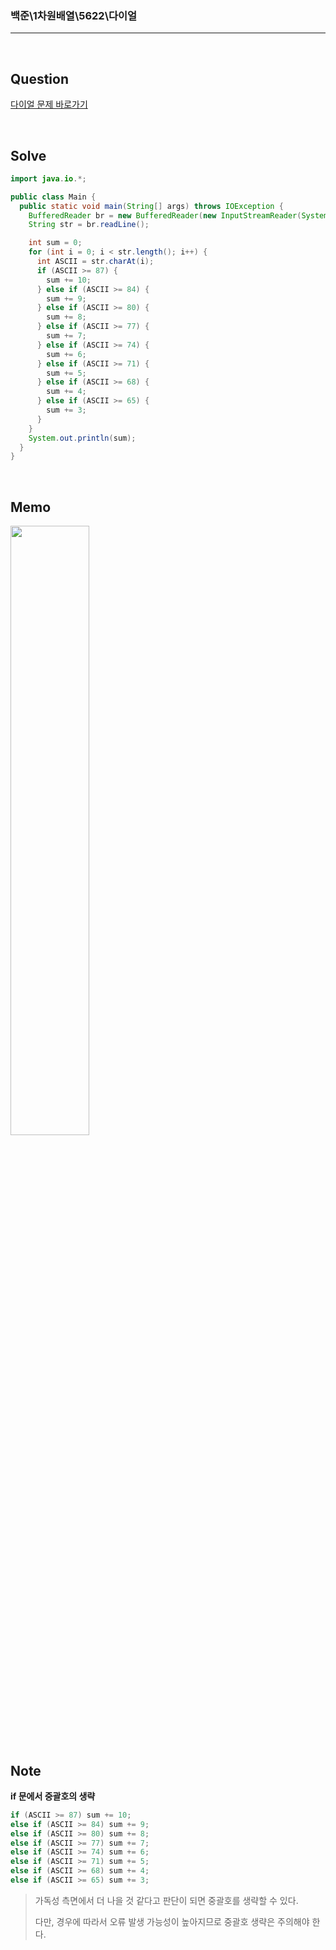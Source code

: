 ### 백준\1차원배열\5622\다이얼

---

<br/>

## Question

[다이얼 문제 바로가기](https://www.acmicpc.net/problem/5622)

<br/>

## Solve

```java
import java.io.*;

public class Main {
  public static void main(String[] args) throws IOException {
    BufferedReader br = new BufferedReader(new InputStreamReader(System.in));
    String str = br.readLine();

    int sum = 0;
    for (int i = 0; i < str.length(); i++) {
      int ASCII = str.charAt(i);
      if (ASCII >= 87) {
        sum += 10;
      } else if (ASCII >= 84) {
        sum += 9;
      } else if (ASCII >= 80) {
        sum += 8;
      } else if (ASCII >= 77) {
        sum += 7;
      } else if (ASCII >= 74) {
        sum += 6;
      } else if (ASCII >= 71) {
        sum += 5;
      } else if (ASCII >= 68) {
        sum += 4;
      } else if (ASCII >= 65) {
        sum += 3;
      }
    }
    System.out.println(sum);
  }
}
```

<br/>

## Memo

<img src="https://github.com/JGoo99/CodingTest/assets/126454114/9e879262-02c2-4ac5-80f1-42a33cef86c8" width="50%" height="50%"/>

<br/>

## Note

**if 문에서 중괄호의 생략**

```java
if (ASCII >= 87) sum += 10;
else if (ASCII >= 84) sum += 9;
else if (ASCII >= 80) sum += 8;
else if (ASCII >= 77) sum += 7;
else if (ASCII >= 74) sum += 6;
else if (ASCII >= 71) sum += 5;
else if (ASCII >= 68) sum += 4;
else if (ASCII >= 65) sum += 3;
```

> 가독성 측면에서 더 나을 것 같다고 판단이 되면 중괄호를 생략할 수 있다.
>
> 다만, 경우에 따라서 오류 발생 가능성이 높아지므로 중괄호 생략은 주의해야 한다.
